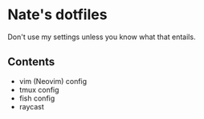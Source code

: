 # Nate's dotfiles

Don't use my settings unless you know what that entails.

## Contents

- vim (Neovim) config
- tmux config
- fish config
- raycast
